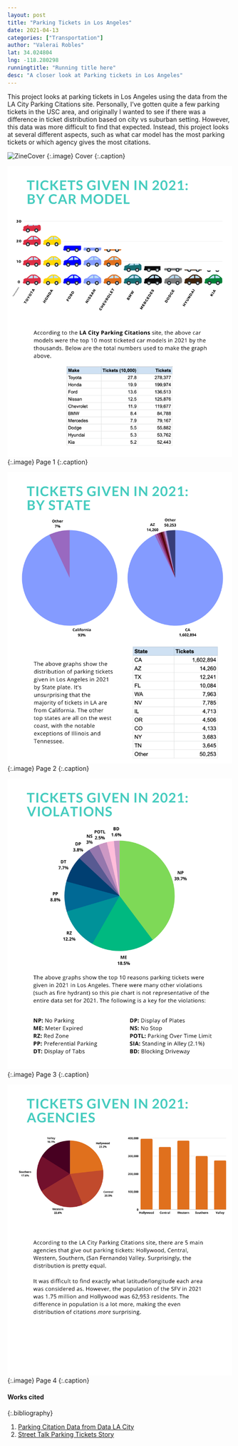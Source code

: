 ```yaml
---
layout: post
title: "Parking Tickets in Los Angeles"
date: 2021-04-13
categories: ["Transportation"]
author: "Valerai Robles"
lat: 34.024804
lng: -118.280298
runningtitle: "Running title here"
desc: "A closer look at Parking tickets in Los Angeles"
---
```


This project looks at parking tickets in Los Angeles using the data from the LA City Parking Citations site. Personally, I’ve gotten quite a few parking tickets in the USC area, and originally I wanted to see if there was a difference in ticket distribution based on city vs suburban setting. However, this data was more difficult to find that expected. Instead, this project looks at several different aspects, such as what car model has the most parking tickets or which agency gives the most citations.

![ZineCover](images/Robles_Cover.png)
   {:.image}
Cover
   {:.caption}
   
   ![1](images/Robles_1.png)
   {:.image}
Page 1
   {:.caption}
   
   ![2](images/Robles_2.png)
   {:.image}
Page 2
   {:.caption}
   
   ![3](images/Robles_4.png)
   {:.image}
Page 3
   {:.caption}
   
   ![4](images/Robles_5.png)
   {:.image}
Page 4
   {:.caption}
   


#### Works cited

{:.bibliography}
1. [Parking Citation Data from Data LA City](https://data.lacity.org/Transportation/Parking-Citations/wjz9-h9np/data)
2. [Street Talk Parking Tickets Story](https://lacontroller.org/data-stories-and-maps/street-talk-parking-tickets-in-la/)

